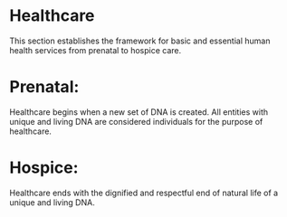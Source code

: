 # Healthcare

This section establishes the framework for basic and essential human health services from prenatal to hospice care. 

# Prenatal: 

Healthcare begins when a new set of DNA is created. All entities with unique and living DNA are considered individuals for the purpose of healthcare. 

# Hospice: 

Healthcare ends with the dignified and respectful end of natural life of a unique and living DNA. 

